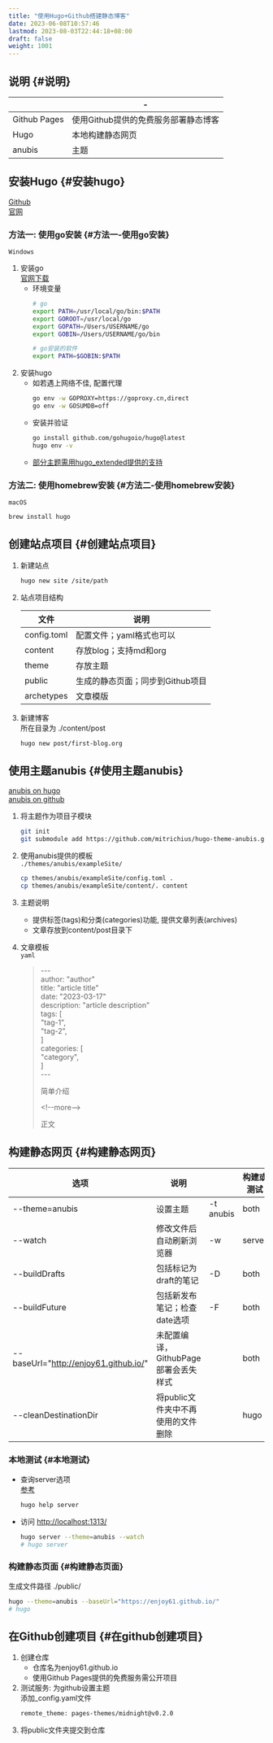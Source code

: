```yaml
---
title: "使用Hugo+Github搭建静态博客"
date: 2023-06-08T10:57:46
lastmod: 2023-08-03T22:44:18+08:00
draft: false
weight: 1001
---
```


## 说明 {#说明}

|              | -                     |
|--------------|-----------------------|
| Github Pages | 使用Github提供的免费服务部署静态博客 |
| Hugo         | 本地构建静态网页      |
| anubis       | 主题                  |


## 安装Hugo {#安装hugo}

[Github](https://github.com/gohugoio/hugo#install-hugo-as-your-site-generator-binary-install) <br/>
[官网](https://gohugo.io/) <br/>


### 方法一: 使用go安装 {#方法一-使用go安装}

`Windows` <br/>

1.  安装go <br/>
    [官网下载](https://go.dev/dl/) <br/>
    -   环境变量 <br/>
        ```bash
        # go
        export PATH=/usr/local/go/bin:$PATH
        export GOROOT=/usr/local/go
        export GOPATH=/Users/USERNAME/go
        export GOBIN=/Users/USERNAME/go/bin
        
        # go安装的软件
        export PATH=$GOBIN:$PATH
        ```
2.  安装hugo <br/>
    -   如若遇上网络不佳, 配置代理 <br/>
        ```bash
        go env -w GOPROXY=https://goproxy.cn,direct
        go env -w GOSUMDB=off
        ```
    -   安装并验证 <br/>
        ```bash
        go install github.com/gohugoio/hugo@latest
        hugo env -v
        ```
    -   [部分主题需用hugo_extended提供的支持](https://github.com/gohugoio/hugo/releases) <br/>


### 方法二: 使用homebrew安装 {#方法二-使用homebrew安装}

`macOS` <br/>

```bash
brew install hugo
```


## 创建站点项目 {#创建站点项目}

1.  新建站点 <br/>
    ```bash
    hugo new site /site/path
    ```
2.  站点项目结构 <br/>
    
    | 文件        | 说明                |
    |-----------|-------------------|
    | config.toml | 配置文件；yaml格式也可以 |
    | content     | 存放blog；支持md和org |
    | theme       | 存放主题            |
    | public      | 生成的静态页面；同步到Github项目 |
    | archetypes  | 文章模版            |
3.  新建博客 <br/>
    所在目录为 ./content/post <br/>
    ```bash
    hugo new post/first-blog.org
    ```


## 使用主题anubis {#使用主题anubis}

[anubis on hugo](https://themes.gohugo.io/themes/hugo-theme-anubis/) <br/>
[anubis on github](https://github.com/mitrichius/hugo-theme-anubis) <br/>

1.  将主题作为项目子模块 <br/>
    ```bash
    git init
    git submodule add https://github.com/mitrichius/hugo-theme-anubis.git themes/anubis
    ```
2.  使用anubis提供的模板 <br/>
    `./themes/anubis/exampleSite/` <br/>
    ```bash
    cp themes/anubis/exampleSite/config.toml .
    cp themes/anubis/exampleSite/content/. content
    ```
3.  主题说明 <br/>
    -   提供标签(tags)和分类(categories)功能, 提供文章列表(archives) <br/>
    -   文章存放到content/post目录下 <br/>
4.  文章模板 <br/>
    `yaml` <br/>
    
    > --- <br/>
    > author: "author" <br/>
    > title: "article title" <br/>
    > date: "2023-03-17" <br/>
    > description: "article description" <br/>
    > tags: [ <br/>
    > "tag-1", <br/>
    > "tag-2", <br/>
    > ] <br/>
    > categories: [ <br/>
    > "category", <br/>
    > ] <br/>
    > --- <br/>
    > 
    > 简单介绍 <br/>
    > 
    > &lt;!--more--&gt; <br/>
    > 
    > 正文 <br/>


## 构建静态网页 {#构建静态网页}

| 选项                                    | 说明                    |           | 构建或测试 |
|---------------------------------------|-----------------------|-----------|-------|
| --theme=anubis                          | 设置主题                | -t anubis | both   |
| --watch                                 | 修改文件后自动刷新浏览器 | -w        | server |
| --buildDrafts                           | 包括标记为draft的笔记   | -D        | both   |
| --buildFuture                           | 包括新发布笔记；检查date选项 | -F        | both   |
| --baseUrl="<http://enjoy61.github.io/>" | 未配置编译，GithubPage部署会丢失样式 |           | both   |
| --cleanDestinationDir                   | 将public文件夹中不再使用的文件删除 |           | hugo   |


### 本地测试 {#本地测试}

-   查询server选项 <br/>
    [参考](https://www.gohugo.org/doc/overview/quickstart/) <br/>
    ```bash
    hugo help server
    ```
-   访问 <http://localhost:1313/> <br/>
    ```bash
    hugo server --theme=anubis --watch
    # hugo server
    ```


### 构建静态页面 {#构建静态页面}

生成文件路径 ./public/ <br/>

```bash
hugo --theme=anubis --baseUrl="https://enjoy61.github.io/"
# hugo
```


## 在Github创建项目 {#在github创建项目}

1.  创建仓库 <br/>
    -   仓库名为enjoy61.github.io <br/>
    -   使用Github Pages提供的免费服务需公开项目 <br/>
2.  测试服务: 为github设置主题 <br/>
    添加_config.yaml文件 <br/>
    ```bash
    remote_theme: pages-themes/midnight@v0.2.0
    ```
3.  将public文件夹提交到仓库 <br/>

